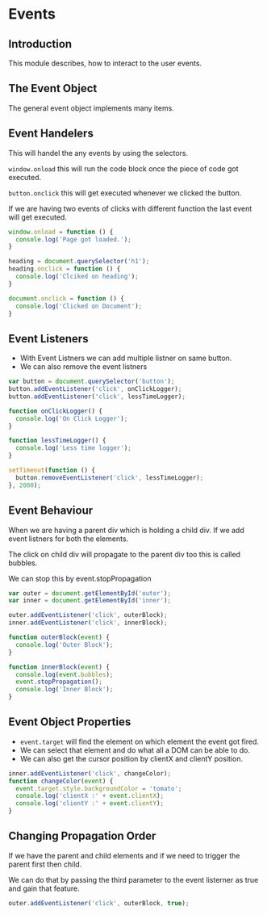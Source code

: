 <!--   <button>Click Me</button>
  <div id="outer" style="background-color: MediumSeaGreen; height: 300px; width: 300px;margin-top: 40px">
    <div id="inner" style="background-color: yellow; height: 150px; width: 150px;">
    </div>
  </div> -->

# Events

## Introduction

This module describes, how to interact to the user events.

## The Event Object

The general event object implements many items.

## Event Handelers

This will handel the any events by using the selectors.

```window.onload``` this will run the code block once the piece of code got executed.

```button.onclick``` this will get executed whenever we clicked the button.

If we are having two events of clicks with different function the last event will get executed.

```javascript
window.onload = function () {
  console.log('Page got loaded.');
}

heading = document.querySelector('h1');
heading.onclick = function () {
  console.log('Clciked on heading');
}

document.onclick = function () {
  console.log('Clicked on Document');
}
```

## Event Listeners

* With Event Listners we can add multiple listner on same button.
* We can also remove the event listners

```javascript
var button = document.querySelector('button');
button.addEventListener('click', onClickLogger);
button.addEventListener('click', lessTimeLogger);

function onClickLogger() {
  console.log('On Click Logger');
}

function lessTimeLogger() {
  console.log('Less time logger');
}

setTimeout(function () {
  button.removeEventListener('click', lessTimeLogger);
}, 2000);
```

## Event Behaviour

When we are having a parent div which is holding a child div. If we add event listners for both the elements.

The click on child div will propagate to the parent div too this is called bubbles.

We can stop this by event.stopPropagation

```javascript
var outer = document.getElementById('outer');
var inner = document.getElementById('inner');

outer.addEventListener('click', outerBlock);
inner.addEventListener('click', innerBlock);

function outerBlock(event) {
  console.log('Outer Block');
}

function innerBlock(event) {
  console.log(event.bubbles);
  event.stopPropagation();
  console.log('Inner Block');
}
```

## Event Object Properties

* ```event.target``` will find the element on which element the event got fired.
* We can select that element and do what all a DOM can be able to do.
* We can also get the cursor position by clientX and clientY position.

```javascript
inner.addEventListener('click', changeColor);
function changeColor(event) {
  event.target.style.backgroundColor = 'tomato';
  console.log('clientX :' + event.clientX);
  console.log('clientY :' + event.clientY);
}
```

## Changing Propagation Order

If we have the parent and child elements and if we need to trigger the parent first then child.

We can do that by passing the third parameter to the event listerner as true and gain that feature.

```javascript
outer.addEventListener('click', outerBlock, true);
```